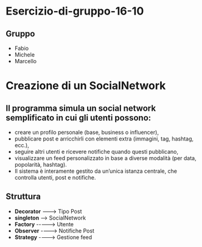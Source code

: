 # **Esercizio-di-gruppo-16-10**

## Gruppo
- Fabio
- Michele
- Marcello

# **Creazione di un SocialNetwork**
## Il programma simula un social network semplificato in cui gli utenti possono:
- creare un profilo personale (base, business o influencer),
- pubblicare post e arricchirli con elementi extra (immagini, tag, hashtag, ecc.),
- seguire altri utenti e ricevere notifiche quando questi pubblicano,
- visualizzare un feed personalizzato in base a diverse modalità (per data, popolarità, hashtag).
- Il sistema è interamente gestito da un’unica istanza centrale, che controlla utenti, post e notifiche.

## **Struttura**
- **Decorator** ---> Tipo Post
- **singleton** -->  SocialNetwork
- **Factory** -----> Utente
- **Observer** ----> Notifiche Post
- **Strategy** ----> Gestione feed